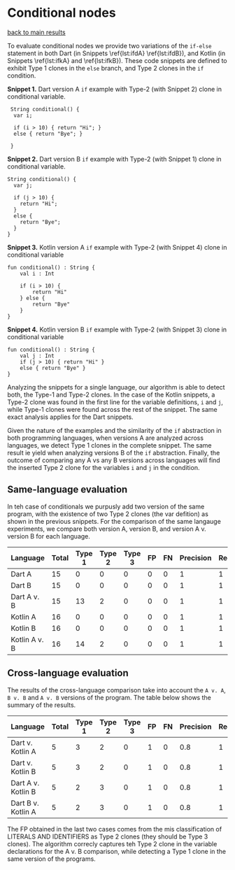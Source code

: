 # Conditional nodes

[back to main results](./index.md)

To evaluate conditional nodes we provide two variations of the `if-else` statement in both Dart (in Snippets \ref{lst:ifdA} \ref{lst:ifdB}), and Kotlin (in Snippets \ref{lst:ifkA} and \ref{lst:ifkB}). These code snippets are defined to exhibit Type 1 clones in the `else` branch, and Type 2 clones in the `if` condition.

**Snippet 1.** Dart version A `if` example with Type-2 (with Snippet 2) clone in conditional variable.
```
 String conditional() {
  var i;

  if (i > 10) { return "Hi"; }
  else { return "Bye"; }
  
 }
```

**Snippet 2.** Dart version B `if` example with Type-2 (with Snippet 1) clone in conditional variable.
```
String conditional() {
  var j;
  
  if (j > 10) { 
    return "Hi"; 
  }
  else { 
    return "Bye"; 
  }
}
```

**Snippet 3.** Kotlin version A `if` example with Type-2 (with Snippet 4) clone in conditional variable
```
fun conditional() : String {
    val i : Int

    if (i > 10) {
        return "Hi"
    } else {
        return "Bye"
    }
}
```

**Snippet 4.** Kotlin version B `if` example with Type-2 (with Snippet 3) clone in conditional variable
```
fun conditional() : String {
    val j : Int
    if (j > 10) { return "Hi" }
    else { return "Bye" }
}
```

Analyzing the snippets for a single language, our algorithm is able to detect both, the Type-1 and Type-2 clones. In the case of the Kotlin snippets, a Type-2 clone was found in the first line for the variable definitions, `i` and `j`, while Type-1 clones were found across the rest of the snippet. The same exact analysis applies for the Dart snippets.

Given the nature of the examples and the similarity of the `if` abstraction in both programming languages, when versions A are analyzed across languages, we detect Type 1 clones in the complete snippet. The same result ie yield when analyzing versions B of the `if` abstraction. Finally, the outcome of comparing any A vs any B versions across languages will find the inserted Type 2 clone for the variables `i` and `j` in the condition.

## Same-language evaluation

In teh case of conditionals we purpusly add two version of the same program, with the existence of two Type 2 clones (the var defition) as shown in the previous snippets. For the comparison of the same langauge experiments, we compare both version A, version B, and version A v. version B for each language.

**Language** | **Total** | **Type 1** | **Type 2** | **Type 3** | **FP** | **FN** | **Precision** | **Recall**|
---- | ---- | ---- | ---- | ---- | ---- | ---- | ---- | ----
Dart A| 15 | 0 | 0 | 0 | 0 | 0 | 1 | 1 |
Dart B| 15 | 0 | 0 | 0 | 0 | 0 | 1 | 1 |
Dart A v. B | 15 | 13 | 2 | 0 | 0 | 0 | 1 | 1 |
Kotlin A| 16 | 0 | 0 | 0 | 0 | 0 | 1 | 1 |
Kotlin B| 16 | 0 | 0 | 0 | 0 | 0 | 1 | 1 |
Kotlin A v. B | 16 | 14 | 2 | 0 | 0 | 0 | 1 | 1 |


## Cross-language evaluation

The results of the cross-language comparison take into account the `A v. A`, `B v. B` and `A v. B` versions of the program.
The table below shows the summary of the results.

**Language** | **Total** | **Type 1** | **Type 2** | **Type 3** | **FP** | **FN** | **Precision** | **Recall**|
---- | ---- | ---- | ---- | ---- | ---- | ---- | ---- | ----
Dart v. Kotlin A | 5 | 3 | 2 | 0 | 1 | 0 | 0.8 | 1 |
Dart v. Kotlin B | 5 | 3 | 2 | 0 | 1 | 0 | 0.8 | 1 |
Dart A v. Kotlin B | 5 | 2 | 3 | 0 | 1 | 0 | 0.8 | 1 |
Dart B v. Kotlin A | 5 | 2 | 3 | 0 | 1 | 0 | 0.8 | 1 |

The FP obtained in the last two cases comes from the mis classification of LITERALS AND IDENTIFIERS as Type 2 clones (they should be Type 3 clones). The algorithm correcly captures teh Type 2 clone in the variable declarations for the A v. B comparison, while detecting a Type 1 clone in the same version of the programs.
